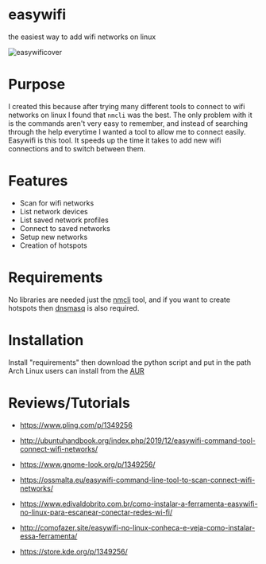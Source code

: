 # easywifi
the easiest way to add wifi networks on linux

![easywificover][cover]

# Purpose

I created this because after trying many different tools to connect to wifi networks on linux I found that `nmcli` was the best. The only problem with it is the commands aren't very easy to remember, and instead of searching through the help everytime I wanted a tool to allow me to connect easily. Easywifi is this tool. It speeds up the time it takes to add new wifi connections and to switch between them.

# Features

* Scan for wifi networks
* List network devices
* List saved network profiles
* Connect to saved networks
* Setup new networks
* Creation of hotspots

# Requirements

No libraries are needed just the [nmcli](http://manpages.ubuntu.com/manpages/bionic/en/man1/nmcli.1.html) tool, and if you want to create hotspots then [dnsmasq](https://wiki.debian.org/dnsmasq) is also required.

[cover]: https://i.imgur.com/Y8odLqa.png "Easy Wifi Cover"

# Installation

Install "requirements" then download the python script and put in the path
Arch Linux users can install from the [AUR](https://aur.archlinux.org/packages/easywifi-git/)

# Reviews/Tutorials

* https://www.pling.com/p/1349256

* http://ubuntuhandbook.org/index.php/2019/12/easywifi-command-tool-connect-wifi-networks/

* https://www.gnome-look.org/p/1349256/

* https://ossmalta.eu/easywifi-command-line-tool-to-scan-connect-wifi-networks/

* https://www.edivaldobrito.com.br/como-instalar-a-ferramenta-easywifi-no-linux-para-escanear-conectar-redes-wi-fi/

* http://comofazer.site/easywifi-no-linux-conheca-e-veja-como-instalar-essa-ferramenta/

* https://store.kde.org/p/1349256/
